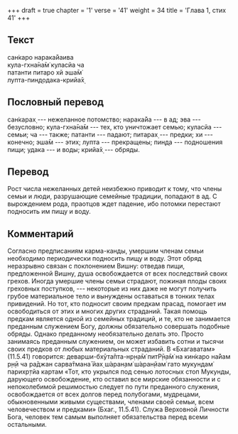 +++
draft = true
chapter = '1'
verse = '41'
weight = 34
title = 'Глава 1, стих 41'
+++
## Текст

сан̇каро нарака̄йаива  
кула-гхна̄на̄м̇ куласйа ча  
патанти питаро хй эша̄м̇  
лупта-пин̣д̣одака-крийа̄х̣

## Пословный перевод

сан̇карах̣ --- нежеланное потомство; нарака̄йа --- в ад; эва ---
безусловно; кула-гхна̄на̄м --- тех, кто уничтожает семью; куласйа ---
семьи; ча --- также; патанти --- падают; питарах̣ --- предки; хи ---
конечно; эша̄м --- этих; лупта --- прекращены; пин̣д̣а --- подношения пищи;
удака --- и воды; крийа̄х̣ --- обряды.

## Перевод

Рост числа нежеланных детей неизбежно приводит к тому, что члены семьи и
люди, разрушающие семейные традиции, попадают в ад. С вырождением рода,
праотцов ждет падение, ибо потомки перестают подносить им пищу и воду.

## Комментарий

Согласно предписаниям карма-канды, умершим членам семьи необходимо
периодически подносить пищу и воду. Этот обряд неразрывно связан с
поклонением Вишну: отведав пищи, предложенной Вишну, душа освобождается
от всех последствий своих грехов. Иногда умершие члены семьи страдают,
пожиная плоды своих греховных поступков, --- некоторые из них даже не
могут получить грубое материальное тело и вынуждены оставаться в тонких
телах привидений. Но тот, кто подносит своим предкам прасад, помогает им
освободиться от этих и многих других страданий. Такая помощь предкам
является одной из семейных традиций, и те, кто не занимается преданным
служением Богу, должны обязательно совершать подобные обряды. Однако
преданному необязательно делать это. Просто занимаясь преданным
служением, он может избавить сотни и тысячи своих предков от любых
материальных страданий. В «Бхагаватам» (11.5.41) говорится:
деварши-бхӯта̄пта-нр̣н̣а̄м̇ питР̣̄н̣а̄м̇ на кин̇каро на̄йам р̣н̣ӣ ча ра̄джан сарва̄тмана̄
йах̣ ш́аран̣ам̇ ш́аран̣йам̇ гато мукундам̇ парихр̣тйа картам «Тот, кто укрылся
под сенью лотосных стоп Мукунды, дарующего освобождение, кто оставил все
мирские обязанности и с непоколебимой решимостью следует по пути
преданного служения, освобождается от всех долгов перед полубогами,
мудрецами, обыкновенными живыми существами, членами своей семьи, всем
человечеством и предками» (Бхаг., 11.5.41). Служа Верховной Личности
Бога, человек тем самым выполняет обязательства перед всеми остальными.
